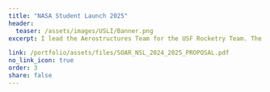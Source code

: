 ```yaml
---
title: "NASA Student Launch 2025"
header:
  teaser: /assets/images/USLI/Banner.png
excerpt: I lead the Aerostructures Team for the USF Rocketry Team. The latest report written by the team will be linked in this section.

link: /portfolio/assets/files/SOAR_NSL_2024_2025_PROPOSAL.pdf
no_link_icon: true
order: 3
share: false
---
```



